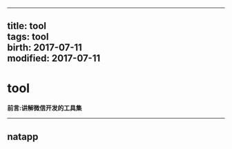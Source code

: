 
---
title: tool    
tags: tool      
birth: 2017-07-11      
modified: 2017-07-11      
---

tool
===
**前言:讲解微信开发的工具集**

---

## natapp


